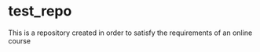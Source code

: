 test_repo
=========

This is a repository created in order to satisfy the requirements of an online course
